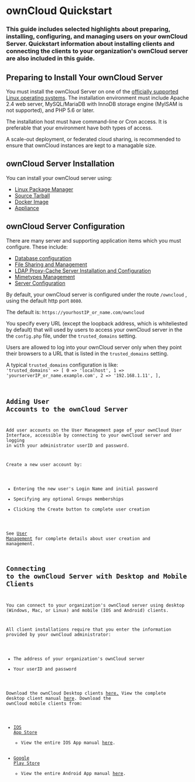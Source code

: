 ﻿# ownCloud Quickstart 
### This guide includes selected highlights about preparing, installing, configuring, and managing users on your ownCloud Server.  Quickstart information about installing clients and connecting the clients to your organization's ownCloud server are also included in this guide.
## Preparing to Install Your ownCloud Server

You must install the ownCloud Server on one of the [officially supported Linux operating systems](https://doc.owncloud.org/server/latest/admin_manual/installation/system_requirements.html).  The installation environment must include Apache 2.4 web server, MySQL/MariaDB with InnoDB storage engine (MyISAM is not supported), and PHP 5.6 or later.  

The installation host must have command-line or Cron access.  It is preferable that your environment have both types of access.

A scale-out deployment, or federated cloud sharing, is recommended to ensure that ownCloud instances are kept to a managable size.
## ownCloud Server Installation
You can install your ownCloud server using:
- [Linux Package Manager](https://doc.owncloud.org/server/latest/admin_manual/installation/linux_installation.html) 
- [Source Tarball](https://doc.owncloud.org/server/latest/admin_manual/installation/source_installation.html)
- [Docker Image](https://doc.owncloud.org/server/latest/admin_manual/installation/docker/)
- [Appliance](https://doc.owncloud.org/server/latest/admin_manual/appliance/installation.html) 

## ownCloud Server  Configuration
There are many server and supporting application items which you must configure.  These include:
- [Database configuration](https://doc.owncloud.org/server/latest/admin_manual/configuration/database/)
- [File Sharing and Management](https://doc.owncloud.org/server/latest/admin_manual/configuration/files/)
- [LDAP Proxy-Cache Server Installation and Configuration](https://doc.owncloud.org/server/latest/admin_manual/configuration/ldap/ldap_proxy_cache_server_setup.html)
- [Mimetypes Management](https://doc.owncloud.org/server/latest/admin_manual/configuration/mimetypes/index.html)
- [Server Configuration](https://doc.owncloud.org/server/latest/admin_manual/configuration/server/index.html)

By default, your ownCloud server is configured under the route 
``/owncloud`` , using the default http port ``8080``.

The default is: 
``https://yourhostIP_or_name.com/owncloud``

You specify every URL (except the loopback address, which is whiteliested by default) that will used by users to access your ownCloud server in the the ``config.php`` file, under the ``trusted_domains`` setting.     

Users are allowed to log into your ownCloud server only when they point their browsers to a URL that is listed in the `trusted_domains` setting.

A typical ``trusted_domains`` configuration is like:
<code>
			'trusted_domains' => [
			 0 => 'localhost',
			 1 => 'yourserverIP_or_name.example.com',
			 2 => '192.168.1.11',
		],

## Adding User Accounts to the ownCloud Server
Add user accounts on the User Management page of your ownCloud User Interface, accessible by connecting to your ownCloud server and logging in with your administrator userID and password.

Create a new user account by:
- Entering the new user's Login Name and initial password
- Specifying any optional Groups memberships
- Clicking the Create button to complete user creation

See [User Management](https://doc.owncloud.org/server/10.0/admin_manual/configuration/user/) for complete details about user creation and management.
## Connecting to the ownCloud Server with Desktop and Mobile Clients
You can connect to your organization's ownCloud server using desktop (Windows, Mac, or Linux)  and mobile (IOS and Android) clients.  

All client installations require that you enter the information provided by your ownCloud administrator:

- The address of your organization's ownCloud server
- Your userID and password

Download the ownCloud Desktop clients [here.](https://owncloud.org/download/)  View the complete desktop client manual [here](https://doc.owncloud.org/desktop/latest/).
Download the ownCloud mobile clients from:

- [IOS App Store](https://itunes.apple.com/us/app/owncloud/id543672169?ls=1&mt=8)   
	- View the entire IOS App manual [here](https://doc.owncloud.org/ios/).
- [Google Play Store](https://play.google.com/store/apps/details?id=com.owncloud.android)  
	- View the entire Android App manual [here](https://doc.owncloud.org/android/).
     

